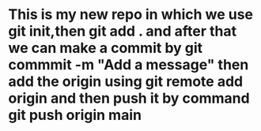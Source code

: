 # This is my new repo in which we use git init,then git add . and after that we can make a commit  by git commmit -m "Add a message" then add the origin using git remote add origin <link of the repo> and then  push it by command git push origin main